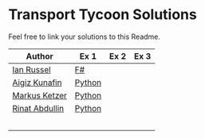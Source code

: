 # Transport Tycoon Solutions

Feel free to link your solutions to this Readme.



| Author                                        | Ex 1                                                                                              | Ex 2 | Ex 3 |
| --------------------------------------------- | ------------------------------------------------------------------------------------------------- | ---- | ---- |
| [Ian Russel](https://github.com/ijrussell)    | [F#](https://github.com/ijrussell/TransportTycoon/blob/master/recursive.fs)                       |      |      |
| [Aigiz Kunafin](https://github.com/AigizK)    | [Python](https://github.com/Softwarepark/exercises/tree/master/transport-tycoon/aigizk)           |      |      |
| [Markus Ketzer](https://github.com/marketzer) | [Python](https://github.com/Softwarepark/exercises/tree/master/transport-tycoon/marketzer)        |      |      |
| [Rinat Abdullin](https://github.com/abdullin) | [Python](https://github.com/Softwarepark/exercises/blob/master/transport-tycoon/abdullin/ex_1.py) |      |      |
|                                               |                                                                                                   |      |      |
|                                               |                                                                                                   |      |      |
|                                               |                                                                                                   |      |      |
|                                               |                                                                                                   |      |      |
|                                               |                                                                                                   |      |      |


